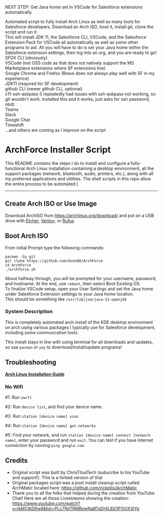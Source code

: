 NEXT STEP: Get Java home set in VSCode for Salesforce extensions automatically

Automated script to fully install Arch Linux as well as many tools for Salesforce developers. Download an Arch ISO, boot it, install git, clone the script and run it.  
This will install JDK 11, the Salesforce CLI, VSCode, and the Salesforce Extension Pack for VSCode all automatically as well as some other programs to aid. All you will have to do is set your Java home within the Salesforce extension settings, then log into an org, and you are ready to go!  
SFDX CLI (obviously)  
VSCode (not OSS code as that does not natively support the MS Marketplace extensions where SF extensions live)  
Google Chrome and Firefox (Brave does not always play well with SF in my experience)  
JDK11 (required for SF development)  
github CLI (newer github CLI, optional)  
x11-ssh-askpass (I repeatedly had issues with ssh-askpass not working, so git wouldn't work. Installed this and it works, just asks for ssh password, nbd)  
Teams  
Slack  
Google Chat  
Timeshift  
...and others are coming as I improve on the script  

# ArchForce Installer Script

This README contains the steps I do to install and configure a fully-functional Arch Linux installation containing a desktop environment, all the support packages (network, bluetooth, audio, printers, etc.), along with all my preferred applications and utilities. The shell scripts in this repo allow the entire process to be automated.)

---
## Create Arch ISO or Use Image

Download ArchISO from <https://archlinux.org/download/> and put on a USB drive with [Etcher](https://www.balena.io/etcher/), [Ventoy](https://www.ventoy.net/en/index.html), or [Rufus](https://rufus.ie/en/)

## Boot Arch ISO

From initial Prompt type the following commands:

```
pacman -Sy git
git clone https://github.com/dvon88/ArchForce
cd ArchForce
./archforce.sh
```
About halfway through, you will be prompted for your username, password, and hostname. At the end, use ```reboot```, then select Boot Existing OS.  
To finalize VSCode setup, open your User Settings and set the Java home under Salesforce Extension settings to your Java home location.  
This should be something like ```/usr/lib/jvm/java-11-openjdk```  

### System Description
This is completely automated arch install of the KDE desktop environment on arch using various packages I typically use for Salesforce development, including some
communcation tools.  

This install stays in line with using terminal for all downloads and updates, so use ```pacman``` or ```yay``` to download/install/update programs!

## Troubleshooting

__[Arch Linux Installation Guide](https://github.com/rickellis/Arch-Linux-Install-Guide)__

### No Wifi

#1: Run `iwctl`

#2: Run `device list`, and find your device name.

#3: Run `station [device name] scan`

#4: Run `station [device name] get-networks`

#5: Find your network, and run `station [device name] connect [network name]`, enter your password and run `exit`. You can test if you have internet connection by running `ping google.com`. 

## Credits

- Original script was built by ChrisTitusTech (subscribe to his YouTube and support!). This is a forked version of that
- Original packages script was a post install cleanup script called ArchMatic located here: https://github.com/rickellis/ArchMatic
- Thank you to all the folks that helped during the creation from YouTube Chat! Here are all those Livestreams showing the creation: <https://www.youtube.com/watch?v=IkMCtkDIhe8&list=PLc7fktTRMBowNaBTsDHlL6X3P3ViX3tYg>
